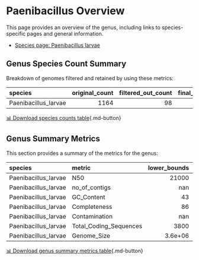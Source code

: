 # Paenibacillus Overview
This page provides an overview of the genus, including links to species-specific pages and general information.

- [Species page: Paenibacillus larvae](Paenibacillus_larvae/index.md)
## Genus Species Count Summary
Breakdown of genomes filtered and retained by using these metrics:

| species              |   original_count |   filtered_out_count |   final_count |
|:---------------------|-----------------:|---------------------:|--------------:|
| Paenibacillus_larvae |             1164 |                   98 |          1066 |


[📊 Download species counts table](species_counts.csv){.md-button}
## Genus Summary Metrics
This section provides a summary of the metrics for the genus:

| species              | metric                 |   lower_bounds |   upper_bounds |
|:---------------------|:-----------------------|---------------:|---------------:|
| Paenibacillus_larvae | N50                    |    21000       |      nan       |
| Paenibacillus_larvae | no_of_contigs          |      nan       |      800       |
| Paenibacillus_larvae | GC_Content             |       43       |       46       |
| Paenibacillus_larvae | Completeness           |       86       |      nan       |
| Paenibacillus_larvae | Contamination          |      nan       |        4       |
| Paenibacillus_larvae | Total_Coding_Sequences |     3800       |     5300       |
| Paenibacillus_larvae | Genome_Size            |        3.6e+06 |        4.8e+06 |


[📊 Download genus summary metrics table](genus_summary_metrics.csv){.md-button}
